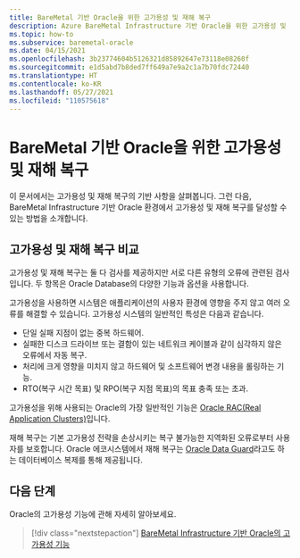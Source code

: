 ```yaml
---
title: BareMetal 기반 Oracle을 위한 고가용성 및 재해 복구
description: Azure BareMetal Infrastructure 기반 Oracle을 위한 고가용성 및 재해 복구에 관해 알아봅니다.
ms.topic: how-to
ms.subservice: baremetal-oracle
ms.date: 04/15/2021
ms.openlocfilehash: 3b23774604b5126321d85892647e73118e08260f
ms.sourcegitcommit: e1d5abd7b8ded7ff649a7e9a2c1a7b70fdc72440
ms.translationtype: HT
ms.contentlocale: ko-KR
ms.lasthandoff: 05/27/2021
ms.locfileid: "110575618"
---
```

# <a name="high-availability-and-disaster-recovery-for-oracle-on-baremetal"></a>BareMetal 기반 Oracle을 위한 고가용성 및 재해 복구

이 문서에서는 고가용성 및 재해 복구의 기반 사항을 살펴봅니다. 그런 다음, BareMetal Infrastructure 기반 Oracle 환경에서 고가용성 및 재해 복구를 달성할 수 있는 방법을 소개합니다.

## <a name="high-availability-vs-disaster-recovery"></a>고가용성 및 재해 복구 비교

고가용성 및 재해 복구는 둘 다 검사를 제공하지만 서로 다른 유형의 오류에 관련된 검사입니다. 두 항목은 Oracle Database의 다양한 기능과 옵션을 사용합니다.

고가용성을 사용하면 시스템은 애플리케이션의 사용자 환경에 영향을 주지 않고 여러 오류를 해결할 수 있습니다. 고가용성 시스템의 일반적인 특성은 다음과 같습니다.

- 단일 실패 지점이 없는 중복 하드웨어.
- 실패한 디스크 드라이브 또는 결함이 있는 네트워크 케이블과 같이 심각하지 않은 오류에서 자동 복구.
- 처리에 크게 영향을 미치지 않고 하드웨어 및 소프트웨어 변경 내용을 롤링하는 기능.
- RTO(복구 시간 목표) 및 RPO(복구 지점 목표)의 목표 충족 또는 초과.

고가용성을 위해 사용되는 Oracle의 가장 일반적인 기능은 [Oracle RAC(Real Application Clusters)](https://docs.oracle.com/en/database/oracle/oracle-database/19/racad/introduction-to-oracle-rac.html#GUID-5A1B02A2-A327-42DD-A1AD-20610B2A9D92)입니다.

재해 복구는 기본 고가용성 전략을 손상시키는 복구 불가능한 지역화된 오류로부터 사용자를 보호합니다. Oracle 에코시스템에서 재해 복구는 [Oracle Data Guard](https://docs.oracle.com/en/database/oracle/oracle-database/19/sbydb/preface.html#GUID-B6209E95-9DA8-4D37-9BAD-3F000C7E3590)라고도 하는 데이터베이스 복제를 통해 제공됩니다.

## <a name="next-steps"></a>다음 단계

Oracle의 고가용성 기능에 관해 자세히 알아보세요.

> [!div class="nextstepaction"]
> [BareMetal Infrastructure 기반 Oracle의 고가용성 기능](high-availability-features.md)
